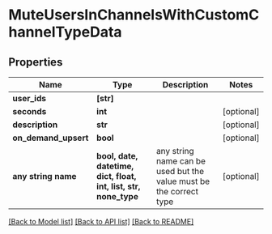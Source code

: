 # MuteUsersInChannelsWithCustomChannelTypeData


## Properties
Name | Type | Description | Notes
------------ | ------------- | ------------- | -------------
**user_ids** | **[str]** |  | 
**seconds** | **int** |  | [optional] 
**description** | **str** |  | [optional] 
**on_demand_upsert** | **bool** |  | [optional] 
**any string name** | **bool, date, datetime, dict, float, int, list, str, none_type** | any string name can be used but the value must be the correct type | [optional]

[[Back to Model list]](../README.md#documentation-for-models) [[Back to API list]](../README.md#documentation-for-api-endpoints) [[Back to README]](../README.md)


